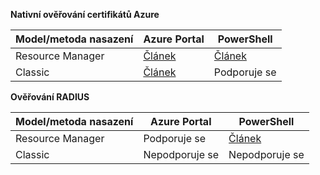 **Nativní ověřování certifikátů Azure**

**Model/metoda nasazení** | **Azure Portal** | **PowerShell** |
|---|---|---|
| Resource Manager | [Článek](../articles/vpn-gateway/vpn-gateway-howto-point-to-site-resource-manager-portal.md) | [Článek](../articles/vpn-gateway/vpn-gateway-howto-point-to-site-rm-ps.md)|
| Classic | [Článek](../articles/vpn-gateway/vpn-gateway-howto-point-to-site-classic-azure-portal.md) | Podporuje se |

**Ověřování RADIUS**

**Model/metoda nasazení** | **Azure Portal** | **PowerShell** |
|---|---|---|
| Resource Manager | Podporuje se | [Článek](../articles/vpn-gateway/point-to-site-how-to-radius-ps.md)|
| Classic | Nepodporuje se | Nepodporuje se |